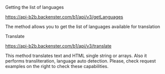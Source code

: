 Getting the list of languages

https://api-b2b.backenster.com/b1/api/v3/getLanguages

The method allows you to get the list of languages available for translation




Translate

https://api-b2b.backenster.com/b1/api/v3/translate

This method translates text and HTML single string or arrays. Also it performs transliteration, language auto detection. Please, check request examples on the right to check these capabilities.